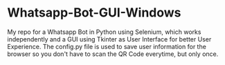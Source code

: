 # Whatsapp-Bot-GUI-Windows

My repo for a Whatsapp Bot in Python using Selenium, which works independently and a GUI using Tkinter as User Interface for better User Experience. The config.py file is used to save user information for the browser so you don't have to scan the QR Code everytime, but only once.  

